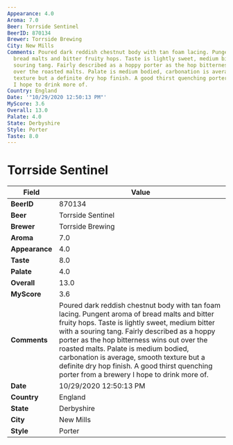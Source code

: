 ```yaml
---
Appearance: 4.0
Aroma: 7.0
Beer: Torrside Sentinel
BeerID: 870134
Brewer: Torrside Brewing
City: New Mills
Comments: Poured dark reddish chestnut body with tan foam lacing. Pungent aroma of
  bread malts and bitter fruity hops. Taste is lightly sweet, medium bitter with a
  souring tang. Fairly described as a hoppy porter as the hop bitterness wins out
  over the roasted malts. Palate is medium bodied, carbonation is average, smooth
  texture but a definite dry hop finish. A good thirst quenching porter from a brewery
  I hope to drink more of.
Country: England
Date: '"10/29/2020 12:50:13 PM"'
MyScore: 3.6
Overall: 13.0
Palate: 4.0
State: Derbyshire
Style: Porter
Taste: 8.0
---
```


# Torrside Sentinel

| Field         | Value |
|---------------|-------|
| **BeerID** | 870134 |
| **Beer** | Torrside Sentinel |
| **Brewer** | Torrside Brewing |
| **Aroma** | 7.0 |
| **Appearance** | 4.0 |
| **Taste** | 8.0 |
| **Palate** | 4.0 |
| **Overall** | 13.0 |
| **MyScore** | 3.6 |
| **Comments** | Poured dark reddish chestnut body with tan foam lacing. Pungent aroma of bread malts and bitter fruity hops. Taste is lightly sweet, medium bitter with a souring tang. Fairly described as a hoppy porter as the hop bitterness wins out over the roasted malts. Palate is medium bodied, carbonation is average, smooth texture but a definite dry hop finish. A good thirst quenching porter from a brewery I hope to drink more of. |
| **Date** | 10/29/2020 12:50:13 PM |
| **Country** | England |
| **State** | Derbyshire |
| **City** | New Mills |
| **Style** | Porter |
